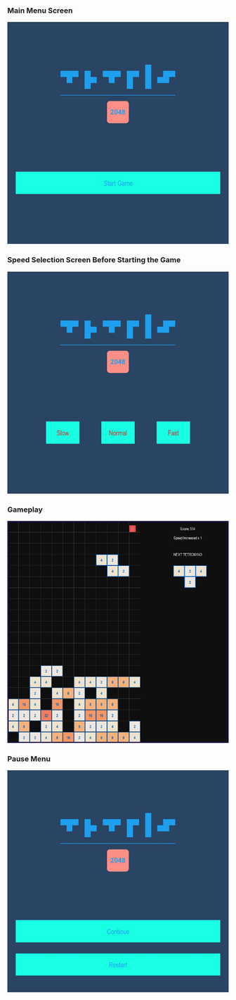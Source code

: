 <h3> Main Menu Screen </h3>
<img src='screenshots/main_screen.jpg'>
<h3> Speed Selection Screen Before Starting the Game </h3>
<img src='screenshots/speed_choose_screen.jpg'>
<h3>Gameplay</h3>
<img src='screenshots/speed_increased.jpg'>
<h3>Pause Menu</h3>
<img src='screenshots/pause_menu.jpg'>
